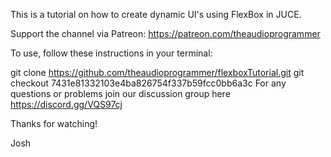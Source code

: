 This is a tutorial on how to create dynamic UI's using FlexBox in JUCE.

Support the channel via Patreon: https://patreon.com/theaudioprogrammer

To use, follow these instructions in your terminal:

git clone https://github.com/theaudioprogrammer/flexboxTutorial.git
git checkout 7431e81332103e4ba826754f337b59fcc0bb6a3c
For any questions or problems join our discussion group here https://discord.gg/VQS97cj

Thanks for watching!

Josh
